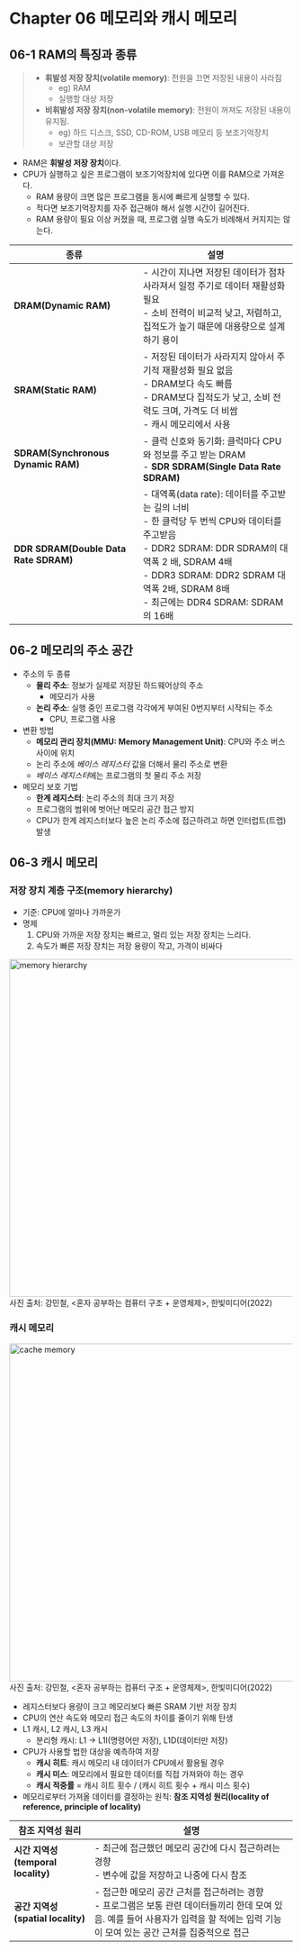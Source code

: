 # Chapter 06 메모리와 캐시 메모리

## 06-1 RAM의 특징과 종류

> - **휘발성 저장 장치(volatile memory)**: 전원을 끄면 저장된 내용이 사라짐
>   - eg) RAM
>   - 실행할 대상 저장
> - **비휘발성 저장 장치(non-volatile memory)**: 전원이 꺼져도 저장된 내용이 유지됨.
>   - eg) 하드 디스크, SSD, CD-ROM, USB 메모리 등 보조기억장치
>   - 보관할 대상 저장

- RAM은 **휘발성 저장 장치**이다.
- CPU가 실행하고 싶은 프로그램이 보조기억장치에 있다면 이를 RAM으로 가져온다.
  - RAM 용량이 크면 많은 프로그램을 동시에 빠르게 실행할 수 있다.
  - 적다면 보조기억장치를 자주 접근해야 해서 실행 시간이 길어진다.
  - RAM 용량이 필요 이상 커졌을 때, 프로그램 실행 속도가 비례해서 커지지는 않는다.

|종류|설명|
|---|---|
|**DRAM(Dynamic RAM)**|- 시간이 지나면 저장된 데이터가 점차 사라져서 일정 주기로 데이터 재활성화 필요<br>- 소비 전력이 비교적 낮고, 저렴하고, 집적도가 높기 때문에 대용량으로 설계하기 용이|
|**SRAM(Static RAM)**|- 저장된 데이터가 사라지지 않아서 주기적 재활성화 필요 없음<br>- DRAM보다 속도 빠름<br>- DRAM보다 집적도가 낮고, 소비 전력도 크며, 가격도 더 비쌈<br>- 캐시 메모리에서 사용|
|**SDRAM(Synchronous Dynamic RAM)**|- 클럭 신호와 동기화: 클럭마다 CPU와 정보를 주고 받는 DRAM<br>- **SDR SDRAM(Single Data Rate SDRAM)**|
|**DDR SDRAM(Double Data Rate SDRAM)**|- 대역폭(data rate): 데이터를 주고받는 길의 너비<br>- 한 클럭당 두 번씩 CPU와 데이터를 주고받음<br>- DDR2 SDRAM: DDR SDRAM의 대역폭 2 배, SDRAM 4배<br>- DDR3 SDRAM: DDR2 SDRAM 대역폭 2배, SDRAM 8배<br>- 최근에는 DDR4 SDRAM:  SDRAM의 16배

## 06-2 메모리의 주소 공간

- 주소의 두 종류
  - **물리 주소**: 정보가 실제로 저장된 하드웨어상의 주소
    - 메모리가 사용
  - **논리 주소**: 실행 중인 프로그램 각각에게 부여된 0번지부터 시작되는 주소
    - CPU, 프로그램 사용
- 변환 방법
  - **메모리 관리 장치(MMU: Memory Management Unit)**: CPU와 주소 버스 사이에 위치
  - 논리 주소에 *베이스 레지스터* 값을 더해서 물리 주소로 변환
  - *베이스 레지스터*에는 프로그램의 첫 물리 주소 저장
- 메모리 보호 기법
  - **한계 레지스터**: 논리 주소의 최대 크기 저장
  - 프로그램의 범위에 벗어난 메모리 공간 접근 방지
  - CPU가 한계 레지스터보다 높은 논리 주소에 접근하려고 하면 인터럽트(트랩) 발생

## 06-3 캐시 메모리

### 저장 장치 계층 구조(memory hierarchy)

- 기준: CPU에 얼마나 가까운가
- 명제
  1. CPU와 가까운 저장 장치는 빠르고, 멀리 있는 저장 장치는 느리다.
  2. 속도가 빠른 저장 장치는 저장 용량이 작고, 가격이 비싸다

<img alt="memory hierarchy" width=600 src="https://github.com/boostcamp-5th-NLP05/cs-study/assets/81620001/f7cf694a-ef16-4ddd-8d4a-7e42fecd5ba2"> \
사진 출처: 강민철, <혼자 공부하는 컴퓨터 구조 + 운영체제>, 한빛미디어(2022)

### 캐시 메모리

<img alt="cache memory" width=600 src="https://github.com/boostcamp-5th-NLP05/cs-study/assets/81620001/c8a732f2-5bcc-48a6-82cb-59ba248a06b0"> \
사진 출처: 강민철, <혼자 공부하는 컴퓨터 구조 + 운영체제>, 한빛미디어(2022)

- 레지스터보다 용량이 크고 메모리보다 빠른 SRAM 기반 저장 장치
- CPU의 연산 속도와 메모리 접근 속도의 차이를 줄이기 위해 탄생
- L1 캐시, L2 캐시, L3 캐시
  - 분리형 캐시: L1 -> L1I(명령어만 저장), L1D(데이터만 저장)
- CPU가 사용할 법한 대상을 예측하여 저장
  - **캐시 히트**: 캐시 메모리 내 데이터가 CPU에서 활용될 경우
  - **캐시 미스**: 메모리에서 필요한 데이터를 직접 가져와야 하는 경우
  - **캐시 적중률** = 캐시 히트 횟수 / (캐시 히트 횟수 + 캐시 미스 횟수)
- 메모리로부터 가져올 데이터를 결정하는 원칙: **참조 지역성 원리(locality of reference, principle of locality)**

|참조 지역성 원리|설명|
|---|---|
|**시간 지역성(temporal locality)**|- 최근에 접근했던 메모리 공간에 다시 접근하려는 경향<br>- 변수에 값을 저장하고 나중에 다시 참조|
|**공간 지역성(spatial locality)**|- 접근한 메모리 공간 근처를 접근하려는 경향<br>- 프로그램은 보통 관련 데이터들끼리 한데 모여 있음. 예를 들어 사용자가 입력을 할 적에는 입력 기능이 모여 있는 공간 근처를 집중적으로 접근|
